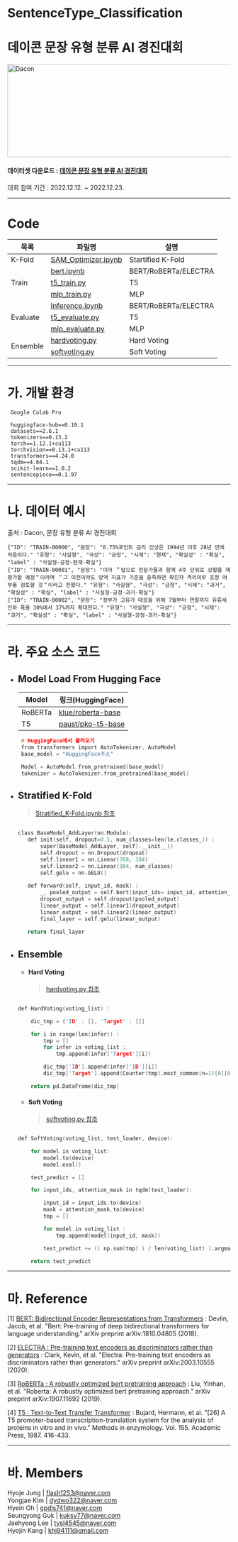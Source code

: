 # SentenceType_Classification
# 데이콘 문장 유형 분류 AI 경진대회
<img width="1000" img height="210" alt="Dacon" src="https://user-images.githubusercontent.com/113493692/209252540-79ffd192-36c2-40bb-8d76-30fa54cc6361.png">

#### 데이터셋 다운로드 : [데이콘 문장 유형 분류 AI 경진대회](https://dacon.io/competitions/official/236037/data#)

대회 참여 기간 : 2022.12.12. ~ 2022.12.23.



---

# Code

<table>
    <thead>
        <tr>
            <th>목록</th>
            <th>파일명</th>
            <th>설명</th>
        </tr>
    </thead>
    <tbody>
        <tr>
            <td rowspan=1>K-Fold</td>
            <td>
                <a href="https://github.com/BBaekdabang/EmotionClassification/blob/main/SAM_Optimizer.ipynb">SAM_Optimizer.ipynb</a>
            </td>
            <td> Startified K-Fold </td>
        </tr>
        <tr>
            <td rowspan=3>Train</td>
            <td>
                <a href="https://github.com/BBaekdabang/EmotionClassification/blob/main/Train.ipynb">bert.ipynb</a>     
            <td> BERT/RoBERTa/ELECTRA </td>
        </tr>
        <tr>
            <td>
                <a href="https://github.com/BBaekdabang/SentenceType_Classification/blob/main/T5/t5_train.py">t5_train.py</a>
            <td> T5 </td>
        </tr>
        <tr>
            <td>
                <a href="https://github.com/BBaekdabang/SentenceType_Classification/blob/main/MLP/mlp_train.py">mlp_train.py</a>
            <td> MLP </td>
        </tr>
        <tr>
            <td rowspan = 3>Evaluate</td>
            <td>
                <a href="https://github.com/BBaekdabang/EmotionClassification/blob/main/Inference.ipynb">Inference.ipynb</a>     
            <td> BERT/RoBERTa/ELECTRA </td>
        <tr>
            <td>
                <a href="https://github.com/BBaekdabang/SentenceType_Classification/blob/main/T5/t5_evaluate.py">t5_evaluate.py</a>
            <td> T5 </td>
        </tr>
        <tr>
            <td>
                <a href="https://github.com/BBaekdabang/SentenceType_Classification/blob/main/MLP/mlp_evaluate.py">mlp_evaluate.py</a>
            <td> MLP </td>
        </tr>
        </tr>        
        <tr>
            <td rowspan = 2>Ensemble</td>       
            <td>
                <a href="https://github.com/BBaekdabang/SentenceType_Classification/blob/main/ensemble/hardvoting.py">hardvoting.py</a>
            <td> Hard Voting</td>
        </tr>
        <tr>
            <td>
                <a href="https://github.com/BBaekdabang/SentenceType_Classification/blob/main/ensemble/softvoting.py">softvoting.py</a>
            <td> Soft Voting</td>
        </tr>

   </tbody>
</table>


---

# 가. 개발 환경

     Google Colab Pro
     
     huggingface-hub==0.10.1
     datasets==2.6.1
     tokenizers==0.13.2
     torch==1.12.1+cu113
     torchvision==0.13.1+cu113
     transformers==4.24.0
     tqdm==4.64.1
     scikit-learn==1.0.2
     sentencepiece==0.1.97


---

# 나. 데이터 예시 
 출처 : Dacon, 문장 유형 분류 AI 경진대회 

    {"ID": "TRAIN-00000", "문장": "0.75%포인트 금리 인상은 1994년 이후 28년 만에 처음이다." "유형": "사실형", "극성": "긍정", "시제": "현재", "확실성" : "확실", "label" : "사실형-긍정-현재-확실"}
    {"ID": "TRAIN-00001", "문장": "이어 ＂앞으로 전문가들과 함께 4주 단위로 상황을 재평가할 예정＂이라며 ＂그 이전이라도 방역 지표가 기준을 충족하면 확진자 격리의무 조정 여부를 검토할 것＂이라고 전했다." "유형": "사실형", "극성": "긍정", "시제": "과거", "확실성" : "확실", "label" : "사실형-긍정-과거-확실"}
    {"ID": "TRAIN-00002", "문장": "정부가 고유가 대응을 위해 7월부터 연말까지 유류세 인하 폭을 30%에서 37%까지 확대한다." "유형": "사실형", "극성": "긍정", "시제": "과거", "확실성" : "확실", "label" : "사실형-긍정-과거-확실"}

---


# 라. 주요 소스 코드

- ## Model Load From Hugging Face
   
   
    <table>
    <thead>
        <tr>
            <th>Model</th>
            <th>링크(HuggingFace)</td>
        </tr>
    </thead>
    <tbody>
        <tr>
            <td> RoBERTa</td>
            <td>
                <a href="https://huggingface.co/klue/roberta-base">klue/roberta-base</a>
        </tr>
        <tr>
            <td> T5</td>            
            <td>
                <a href="https://huggingface.co/paust/pko-t5-base">paust/pko-t5-base</a>
        </tr>
    </tbody>
    </table>
      
    
   ```c
    # HuggingFace에서 불러오기
    from transformers import AutoTokenizer, AutoModel
    base_model = "HuggingFace주소"

    Model = AutoModel.from_pretrained(base_model)
    tokenizer = AutoTokenizer.from_pretrained(base_model)
   ```


- ## Stratified K-Fold
   
   > [Stratified_K-Fold.ipynb 참조](https://github.com/BBaekdabang/EmotionClassification/blob/main/AddLayer.ipynb)

     ```c

    class BaseModel_AddLayer(nn.Module):
        def init(self, dropout=0.5, num_classes=len(le.classes_)) :
            super(BaseModel_AddLayer, self).__init__()
            self.dropout = nn.Dropout(dropout)
            self.linear1 = nn.Linear(768, 384)
            self.linear2 = nn.Linear(384, num_classes)
            self.gelu = nn.GELU()
            
        def forward(self, input_id, mask) :
            _, pooled_output = self.bert(input_ids= input_id, attention_mask=mask,return_dict=False)
            dropout_output = self.dropout(pooled_output)
            linear_output = self.linear1(dropout_output)
            linear_output = self.linear2(linear_output)
            final_layer = self.gelu(linear_output)
        
        return final_layer
     ```
    
    
- ## Ensemble
    - #### Hard Voting
        > [hardvoting.py 참조](https://github.com/BBaekdabang/SentenceType_Classification/blob/main/ensemble/hardvoting.py)
        
    ```c

    def HardVoting(voting_list) :

        dic_tmp = {'ID' : [], 'Target' : []}

        for i in range(len(infer)) :
            tmp = []
            for infer in voting_list :
                tmp.append(infer['Target'][i])

            dic_tmp['ID'].append(infer['ID'][i])
            dic_tmp['Target'].append(Counter(tmp).most_common(n=1)[0][0])

        return pd.DataFrame(dic_tmp)
    ```
        
    - #### Soft Voting        
        > [softvoting.py 참조](https://github.com/BBaekdabang/SentenceType_Classification/blob/main/ensemble/softvoting.py)

    ```c
    
    def SoftVoting(voting_list, test_loader, device):
    
        for model in voting_list:
            model.to(device)
            model.eval()

        test_predict = []

        for input_ids, attention_mask in tqdm(test_loader):

            input_id = input_ids.to(device)
            mask = attention_mask.to(device)
            tmp = []

            for model in voting_list :
                tmp.append(model(input_id, mask))

            test_predict += (( np.sum(tmp) ) / len(voting_list) ).argmax(1).detach().cpu().numpy().tolist()

        return test_predict
    ``` 


---

# 마. Reference

[1] [BERT: Bidirectional Encoder Representations from Transformers](https://arxiv.org/pdf/1810.04805v2.pdf) : Devlin, Jacob, et al. "Bert: Pre-training of deep bidirectional transformers for language understanding." arXiv preprint arXiv:1810.04805 (2018).

[2] [ELECTRA : Pre-training text encoders as discriminators rather than generators](https://arxiv.org/pdf/2003.10555.pdf%3C/p%3E) : Clark, Kevin, et al. "Electra: Pre-training text encoders as discriminators rather than generators." arXiv preprint arXiv:2003.10555 (2020).

[3] [RoBERTa : A robustly optimized bert pretraining approach](https://arxiv.org/pdf/1907.11692.pdf%5C) : Liu, Yinhan, et al. "Roberta: A robustly optimized bert pretraining approach." arXiv preprint arXiv:1907.11692 (2019).

[4] [T5 : Text-to-Text Transfer Transformer](https://arxiv.org/pdf/1910.10683v3.pdf) : Bujard, Hermann, et al. "[26] A T5 promoter-based transcription-translation system for the analysis of proteins in vitro and in vivo." Methods in enzymology. Vol. 155. Academic Press, 1987. 416-433.

---

# 바. Members
Hyoje Jung | flash1253@naver.com<br>
Yongjae Kim | dydwo322@naver.com<br>
Hyein Oh | gpdls741@naver.com<br>
Seungyong Guk | kuksy77@naver.com<br>
Jaehyeog Lee | tysl4545@naver.com<br>
Hyojin Kang | khj94111@gmail.com
